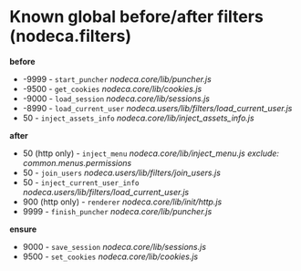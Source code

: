 Known global before/after filters (nodeca.filters)
==================================================

**before**

- -9999 - `start_puncher` *nodeca.core/lib/puncher.js*
- -9500 - `get_cookies` *nodeca.core/lib/cookies.js*
- -9000 - `load_session` *nodeca.core/lib/sessions.js*
- -8990 - `load_current_user` *nodeca.users/lib/filters/load_current_user.js*
- 50 - `inject_assets_info`  *nodeca.core/lib/inject_assets_info.js*

**after**

- 50 (http only) - `inject_menu` *nodeca.core/lib/inject_menu.js*
  *exclude: common.menus.permissions*
- 50 - `join_users` *nodeca.users/lib/filters/join_users.js*
- 50 - `inject_current_user_info` *nodeca.users/lib/filters/load_current_user.js*
- 900 (http only) - `renderer` *nodeca.core/lib/init/http.js*
- 9999 - `finish_puncher` *nodeca.core/lib/puncher.js*

**ensure**

- 9000 - `save_session` *nodeca.core/lib/sessions.js*
- 9500 - `set_cookies` *nodeca.core/lib/cookies.js*

